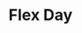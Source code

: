---
title: "Flex Day"
index: 5
materials:
- topic: "Primer on Image CNNs"
  files:
  - type: "colab"
    url: https://colab.research.google.com/github/C4M-UofT/C4M-UofT.github.io/blob/master/lectures/module3/3-5_flex/5a - Image CNN.ipynb
---